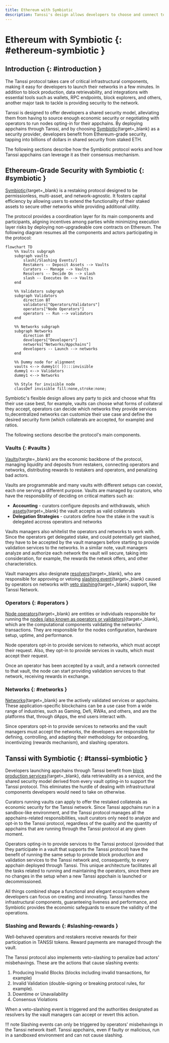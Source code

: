 ```yaml
---
title: Ethereum with Symbiotic
description: Tanssi's design allows developers to choose and connect to the Symbiotic restaking protocol, benefiting from Ethereum-grade security right from the start.
---
```


# Ethereum with Symbiotic {: #ethereum-symbiotic }

## Introduction {: #introduction }

The Tanssi protocol takes care of critical infrastructural components, making it easy for developers to launch their networks in a few minutes. In addition to block production, data retrievability, and integrations with essential tools such as wallets, RPC endpoints, block explorers, and others, another major task to tackle is providing security to the network.

Tanssi is designed to offer developers a shared security model, alleviating them from having to source enough economic security or negotiating with operators to run nodes opting-in for their appchains. By deploying appchains through Tanssi, and by choosing [Symbiotic](https://symbiotic.fi/){target=\_blank} as a security provider, developers benefit from Ethereum-grade security, tapping into billions of dollars in shared security from staked ETH.

The following sections describe how the Symbiotic protocol works and how Tanssi appchains can leverage it as their consensus mechanism.

## Ethereum-Grade Security with Symbiotic {: #symbiotic }

[Symbiotic](https://symbiotic.fi/){target=\_blank} is a restaking protocol designed to be permissionless, multi-asset, and network-agnostic. It fosters capital efficiency by allowing users to extend the functionality of their staked assets to secure other networks while providing additional utility.

The protocol provides a coordination layer for its main components and participants, aligning incentives among parties while minimizing execution layer risks by deploying non-upgradeable core contracts on Ethereum. The following diagram resumes all the components and actors participating in the protocol:

```mermaid
flowchart TD
    %% Vaults subgraph
    subgraph vaults
        slash[/Slashing Events/]
        Restakers -- Deposit Assets --> Vaults
        Curators -- Manage --> Vaults
        Resolvers -- Decide On --> slash
        slash -- Executes On --> Vaults
    end

    %% Validators subgraph
    subgraph Validators
        direction BT
        validators["Operators/Validators"]
        operators["Node Operators"]
        operators -- Run --> validators
    end

    %% Networks subgraph
    subgraph Networks
        direction BT
        developers["Developers"]
        networks["Networks/Appchains"]
        developers -- Launch --> networks
    end

    %% Dummy node for alignment
    vaults <--> dummy1(( )):::invisible
    dummy1 <--> Validators
    dummy1 <--> Networks

    %% Style for invisible node
    classDef invisible fill:none,stroke:none;

```

Symbiotic's flexible design allows any party to pick and choose what fits their use case best, for example, vaults can choose what forms of collateral they accept, operators can decide which networks they provide services to,decentralized networks can customize their use case and define the desired security form (which collaterals are accepted, for example) and ratios.

The following sections describe the protocol's main components.

### Vaults {: #vaults }

[Vaults](https://docs.symbiotic.fi/modules/vault/introduction){targte=\_blank} are the economic backbone of the protocol, managing liquidity and deposits from restakers, connecting operators and networks, distributing rewards to restakers and operators, and penalizing bad actors.

Vaults are programmable and many vaults with different setups can coexist, each one serving a different purpose. Vaults are managed by curators, who have the responsibility of deciding on critical matters such as:

- **Accounting** - curators configure deposits and withdrawals, which [assets](https://app.symbiotic.fi/restake){target=\_blank} the vault accepts as valid collaterals
- **Delegation Strategies** - curators define how the stake in the vault is delegated accross operators and networks

Vaults managers also whitelist the operators and networks to work with. Since the operators get delegated stake, and could potentially get slashed, they have to be accepted by the vault managers before starting to provide validation services to the networks. In a similar note, vault managers analyze and authorize each network the vault will secure, taking into consideration, for example, the rewards the netwok offers, and other characteristics.

Vault managers also designate [resolvers](https://docs.symbiotic.fi/modules/counterparties/resolvers){target=\_blank}, who are responsible for approving or vetoing [slashing event](https://docs.symbiotic.fi/modules/vault/slasher){target=\_blank} caused by operators on networks with [veto slashing](https://docs.symbiotic.fi/modules/vault/slasher#veto-slashing){target=\_blank} support, like Tanssi Network.

### Operators {: #operators }

[Node operators](/node-operators/){target=\_blank} are entities or individuals responsible for running the [nodes (also known as operators or validators)](https://docs.symbiotic.fi/modules/counterparties/operators){target=\_blank}, which are the computational components validating the networks' transactions. They are responsible for the nodes configuration, hardware setup, uptime, and performance.

Node operators opt-in to provide services to networks, which must accept their request. Also, they opt-in to provide services in vaults, which must accept their request.

Once an operator has been accepted by a vault, and a network connected to that vault, the node can start providing validation services to that network, receiving rewards in exchange.

### Networks {: #networks }

[Networks](https://docs.symbiotic.fi/modules/counterparties/networks){target=\_blank} are the actively validated services or appchains. These application-specific blockchains can be a use case from a wide range of industries, such as Gaming, Defi, RWAs, and others, and are the platforms that, through dApps, the end users interact with.

Since operators opt-in to provide services to networks and the vault managers must accept the networks, the developers are responsible for defining, controlling, and adapting their methodology for onboarding, incentivizing (rewards mechanism), and slashing operators. 

## Tanssi with Symbiotic {: #tanssi-symbiotic }

Developers launching appchains through Tanssi benefit from [block production services](/learn/tanssi/appchain-services/block-production/){target=\_blank}, data retrievability as a service, and the shared security model derived from every vault opting-in to support the Tanssi protocol. This eliminates the hurdle of dealing with infrastructural components developers would need to take on otherwise.

Curators running vaults can apply to offer the restaked collaterals as economic security for the Tanssi network. Since Tanssi appchains run in a sandbox-like environment, and the Tanssi protocol manages all the appchains-related responsibilities, vault curators only need to analyze and opt-in to the Tanssi protocol, regardless of the quality and the quantity of appchains that are running through the Tanssi protocol at any given moment. 

Operators opting-in to provide services to the Tanssi protocol (provided that they participate in a vault that supports the Tanssi protocol) have the benefit of running the same setup to provide block production and validation services to the Tanssi network and, consequently, to every appchain deployed through Tanssi. This unique architecture facilitates all the tasks related to running and maintaining the operators, since there are no changes in the setup when a new Tanssi appchain is launched or decommissioned.

All things combined shape a functional and elegant ecosystem where developers can focus on creating and innovating. Tanssi handles the infrastructural components, guaranteeing liveness and performance, and Symbiotic provides the economic safeguards to ensure the validity of the operations.
 
### Slashing and Rewards {: #slashing-rewards }

Well-behaved operators and restakers receive rewards for their participation in TANSSI tokens. Reward payments are managed through the vault.

The Tanssi protocol also implements veto-slashing to penalize bad actors' misbehavings. These are the actions that cause slashing events:

1. Producing Invalid Blocks (blocks including invalid transactions, for example)
2. Invalid Validation (double-signing or breaking protocol rules, for example).
3. Downtime or Unavailability
4. Consensus Violations

When a veto-slashing event is triggered and the authorities designated as resolvers by the vault managers can accept or revert this action.

!!! note
    Slashing events can only be triggered by operators' misbehavings in the Tanssi network itself. Tanssi appchains, even if faulty or malicious, run in a sandboxed environment and can not cause slashing.